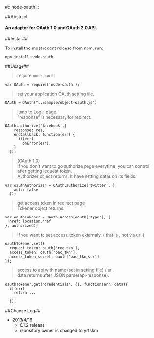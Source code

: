 #:: node-oauth ::

##Abstract
#### An adaptor for OAuth 1.0 and OAuth 2.0 API.

##Install##

To install the most recent release from [npm](http://npmjs.org/), run:

	npm install node-oauth

##Usage##

> require `node-oauth`  

	var OAuth = require('node-oauth');

> set your application OAuth setting file.  

	OAuth = OAuth("../sample/object-oauth.js")

> jump to Login page.  
> "response" is necessary for redirect.  

	OAuth.authorize('facebook',{
	    response: res,
	    endCallback: function(err) {
	      if(err)
	        onError(err);
	    }
	  });

> (OAuth 1.0)  
> if you don't want to go authorize page everytime, you can control after getting request token.  
> Authorizer object returns. It have setting datas on its fields.  

	var oauthAuthorizer = OAuth.authorize('twitter', {
	    auto: false
	  });

> get access token in redirect page  
> Tokener object returns.  

	var oauthTokener = OAuth.access(oauth['type'], {
	  href: location.href
	}, authorized);

> if you want to set access_token externaly, ( that is , not via url )  

	oauthTokener.set({
	  request_token: oauth['req_tkn'],
	  access_token: oauth['oac_tkn'],
	  access_token_secret: oauth['oac_tkn_scr']
	});

> access to api with name (set in setting file) / url.   
> data returns after JSON.parse(api-response).  

	oauthTokener.get("credentials", {}, function(err, data){
	  if(err)
	    return ...
	  ...
	  });

##Change Log##

* 2013/4/16
	+ 0.1.2 release  
	+ repository owner is changed to ystskm  
